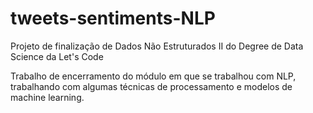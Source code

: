# tweets-sentiments-NLP
Projeto de finalização de Dados Não Estruturados II do Degree de Data Science da Let's Code

Trabalho de encerramento do módulo em que se trabalhou com NLP, trabalhando com algumas técnicas de processamento e modelos de machine learning.
